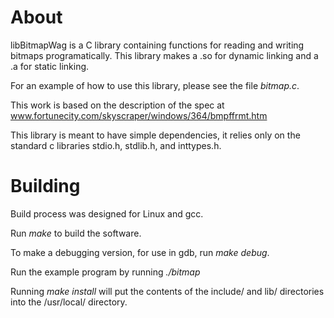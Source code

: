 # About
libBitmapWag is a C library containing functions for reading and writing bitmaps 
programatically. This library makes a .so for dynamic linking and a .a for 
static linking. 

For an example of how to use this library, please see the file _bitmap.c_. 

This work is based on the description of the spec at 
www.fortunecity.com/skyscraper/windows/364/bmpffrmt.htm 

This library is meant to have simple dependencies, it relies only on the 
standard c libraries stdio.h, stdlib.h, and inttypes.h. 

# Building
Build process was designed for Linux and gcc. 

Run _make_ to build the software. 

To make a debugging version, for use in gdb, run _make debug_.

Run the example program by running _./bitmap_ 

Running _make install_ will put the contents of the include/ and lib/ 
directories into the /usr/local/ directory. 

